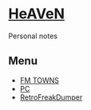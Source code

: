 # [HeAVeN](https://fuzz6001.github.io/HeAVeN/)
Personal notes

## Menu
* [FM TOWNS](FM%20TOWNS)
* [PC](PC)
* [RetroFreakDumper](RetroFreakDumper)
